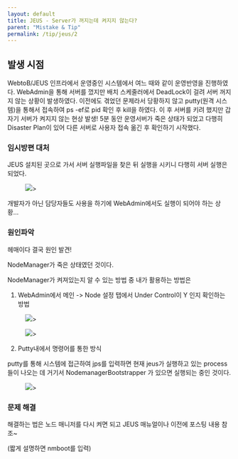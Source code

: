 ```yaml
---
layout: default
title: JEUS - Server가 꺼지는데 켜지지 않는다?
parent: "Mistake & Tip"
permalink: /tip/jeus/2
---
```


## 발생 시점

WebtoB/JEUS 인프라에서 운영중인 시스템에서 여느 때와 같이 운영반영을 진행하였다.
WebAdmin을 통해 서버를 껐지만 배치 스케줄러에서 DeadLock이 걸려 서버 꺼지지 않는 상황이 발생하였다.
이전에도 겪었던 문제라서 당황하지 않고 putty(원격 시스템)을 통해서 접속하여 ps -ef로 pid 확인 후 kill을 하였다.
이 후 서버를 키려 했지만 갑자기 서버가 켜지지 않는 현상 발생!
5분 동안 운영서버가 죽은 상태가 되었고 다행히 Disaster Plan이 있어 다른 서버로 사용자 접속 옮긴 후 확인하기 시작했다.


### 임시방편 대처

JEUS 설치된 곳으로 가서 서버 실행파일을 찾은 뒤 실행을 시키니 다행히 서버 실행은 되었다.

<aside>
<figure>
<img src="{{ "/media/img/Mistakes/jeus1.png" | absolute_url }}" />>
</figure>
</aside>

개발자가 아닌 담당자들도 사용을 하기에 WebAdmin에서도 실행이 되어야 하는 상황...


### 원인파악

헤매이다 결국 원인 발견!

NodeManager가 죽은 상태였던 것이다.

NodeManager가 켜져있는지 알 수 있는 방법 중 내가 활용하는 방법은 

1. WebAdmin에서 메인 -> Node 설정 탭에서 Under Control이 Y 인지 확인하는 방법

<aside>
<figure>
<img src="{{ "/media/img/Mistakes/jeus2.PNG" | absolute_url }}" />>
</figure>
</aside>

<aside>
<figure>
<img src="{{ "/media/img/Mistakes/jeus3.PNG" | absolute_url }}" />>
</figure>
</aside>


2. Putty내에서 명령어를 통한 방식

putty를 통해 시스템에 접근하여 jps를 입력하면 현재 jeus가 실행하고 있는 process들이 나오는 데 거기서 NodemanagerBootstrapper
가 있으면 실행되는 중인 것이다.

<aside>
<figure>
<img src="{{ "/media/img/Mistakes/jeus4.PNG" | absolute_url }}" />>
</figure>
</aside>


### 문제 해결

해결하는 법은 노드 매니저를 다시 켜면 되고 JEUS 매뉴얼이나 이전에 포스팅 내용 참조~

(짧게 설명하면 nmboot를 입력)
